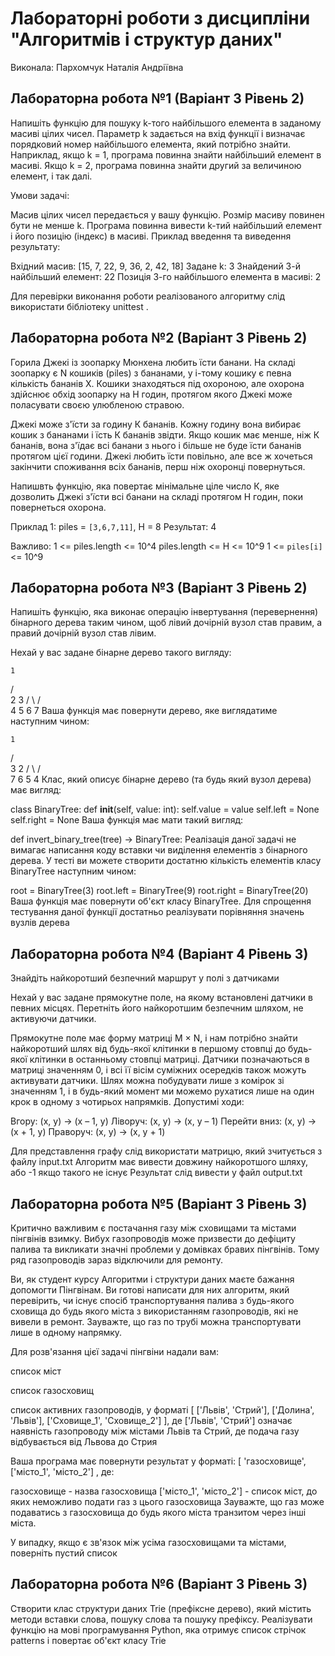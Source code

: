 # Лабораторні роботи з дисципліни "Алгоритмів і структур даних"
Виконала: Пархомчук Наталія Андріївна

## Лабораторна робота №1 (Варіант 3 Рівень 2)
Напишіть функцію для пошуку k-того найбільшого елемента в заданому масиві цілих чисел. Параметр k задається на вхід функції і визначає порядковий номер найбільшого елемента, який потрібно знайти. Наприклад, якщо k = 1, програма повинна знайти найбільший елемент в масиві. Якщо k = 2, програма повинна знайти другий за величиною елемент, і так далі.

Умови задачі:

Масив цілих чисел передається у вашу функцію.
Розмір масиву повинен бути не менше k.
Програма повинна вивести k-тий найбільший елемент і його позицію (індекс) в масиві.
Приклад введення та виведення результату:

Вхідний масив: [15, 7, 22, 9, 36, 2, 42, 18] Задане k: 3 Знайдений 3-й найбільший елемент: 22 Позиція 3-го найбільшого елемента в масиві: 2

Для перевірки виконання роботи реалізованого алгоритму слід використати бібліотеку unittest .

## Лабораторна робота №2 (Варіант 3 Рівень 2)
Горила Джекі  із зоопарку Мюнхена любить їсти банани. На складі зоопарку є N кошиків (piles) з бананами,
у і-тому кошику є певна кількість бананів Х. Кошики знаходяться під охороною, але охорона здійснює обхід зоопарку
на Н годин, протягом якого Джекі може поласувати своєю улюбленою стравою.

Джекі може з'їсти за годину К бананів. Кожну годину вона вибирає кошик з бананами і їсть К бананів звідти.
Якщо кошик має менше, ніж К бананів, вона з'їдає всі банани з нього і більше не буде їсти бананів протягом цієї години.
Джекі любить їсти повільно, але все ж хочеться закінчити споживання всіх бананів, перш ніж охоронці повернуться.

Напишвть функцію, яка повертає мінімальне ціле число К, яке дозволить Джекі з'їсти всі банани на складі протягом Н
годин, поки повернеться охорона.

Приклад 1:
piles = `[3,6,7,11]`,
H = 8
Результат:
4

Важливо:
1 <= piles.length <= 10^4
piles.length <= H <= 10^9
1 <= `piles[i]` <= 10^9

## Лабораторна робота №3 (Варіант 3 Рівень 2)
Напишіть функцію, яка виконає операцію інвертування (перевернення) бінарного дерева таким чином,
щоб лівий дочірній вузол став правим, а правий дочірній вузол став лівим.

Нехай у вас задане бінарне дерево такого вигляду:

    1
   / \
  2   3
 / \ / \
4  5 6  7
Ваша функція має повернути дерево, яке виглядатиме наступним чином:

    1
   / \
  3   2
 / \ / \
7  6 5  4
Клас, який описує бінарне дерево (та будь який вузол дерева) має вигляд:

class BinaryTree:
    def __init__(self, value: int):
        self.value = value
        self.left = None
        self.right = None
Ваша функція має мати такий вигляд:

def invert_binary_tree(tree) -> BinaryTree:
Реалізація даної задачі не вимагає написання коду вставки чи виділення елементів з
бінарного дерева.
У тесті ви можете створити достатню кількість елементів класу BinaryTree наступним чином:

root = BinaryTree(3)
root.left = BinaryTree(9)
root.right = BinaryTree(20)
Ваша функція має повернути об'єкт класу BinaryTree.
Для спрощення тестування даної функції достатньо реалізувати порівняння значень вузлів дерева

## Лабораторна робота №4 (Варіант 4 Рівень 3)
Знайдіть найкоротший безпечний маршрут у полі з датчиками

Нехай у вас задане прямокутне поле, на якому встановлені датчики в певних місцях. Перетніть його найкоротшим безпечним шляхом, не активуючи датчики.

Прямокутне поле має форму матриці M × N, і нам потрібно знайти найкоротший шлях від будь-якої клітинки в першому стовпці до будь-якої клітинки в останньому стовпці матриці. Датчики позначаються в матриці значенням 0, і всі її вісім суміжних осередків також можуть активувати датчики. Шлях можна побудувати лише з комірок зі значенням 1, і в будь-який момент ми можемо рухатися лише на один крок в одному з чотирьох напрямків. Допустимі ходи:

Вгору: (x, y) -> (x – 1, y)
Ліворуч: (x, y) -> (x, y – 1)
Перейти вниз: (x, y) -> (x + 1, y)
Праворуч: (x, y) -> (x, y + 1)

Для представлення графу слід використати матрицю, який зчитується з файлу input.txt
Алгоритм має вивести довжину найкоротшого шляху, або -1 якщо такого не існує
Результат слід вивести у файл output.txt


## Лабораторна робота №5 (Варіант 3 Рівень 3)
Критично важливим є постачання газу між сховищами та містами пінгвінів взимку. Вибух газопроводів може призвести до дефіциту палива та викликати значні проблеми у домівках бравих пінгвінів. Тому ряд газопроводів зараз відключили для ремонту.

Ви, як студент курсу Алгоритми і структури даних маєте бажання допомогти Пінгвінам. Ви готові написати для них алгоритм, який перевірить, чи існує спосіб транспортування палива з будь-якого сховища до будь якого міста з використанням газопроводів, які не вивели в ремонт. Зауважте, що газ по трубі можна транспортувати лише в одному напрямку.

Для розв'язання цієї задачі пінгвіни надали вам:

список міст

список газосховищ

список активних газопроводів, у форматі [ ['Львів', 'Стрий'], ['Долина', 'Львів'], ['Сховище_1', 'Сховище_2'] ], де ['Львів', 'Стрий'] означає наявність газопроводу між містами Львів та Стрий, де подача газу відбувається від Львова до Стрия

Ваша програма має повернути результат у форматі: [ 'газосховище', ['місто_1', 'місто_2'] , де:

газосховище - назва газосховища
['місто_1', 'місто_2'] - список міст, до яких неможливо подати газ з цього газосховища
Зауважте, що газ може подаватись з газосховища до будь якого міста транзитом через інші міста.

У випадку, якщо є зв'язок між усіма газосховищами та містами, поверніть пустий список

## Лабораторна робота №6 (Варіант 3 Рівень 3)
Створити клас структури даних Trie (префіксне дерево), який містить методи вставки слова, пошуку слова та пошуку префіксу. Реалізувати функцію на мові програмування Python, яка отримує список стрічок patterns і повертає об'єкт класу Trie
